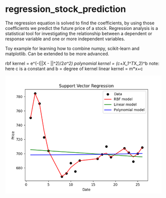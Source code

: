 # regression_stock_prediction

The regression equation is solved to find the coefficients, by using those coefficients we predict the future price of a stock.
Regression analysis is a statistical tool for investigating the relationship between a dependent or response variable and one or more independent variables.

Toy example for learning how to combine numpy, scikit-learn and matplotlib. Can be extended to be more advanced.

rbf kernel = e^(-(||X - ||^2)/2*σ^2)
polynomial kernel = (c+X_1^T*X_2)^b          note: here c is a constant and b = degree of kernel
linear kernel = m*x+c


![SVR](plots/svr.png)
